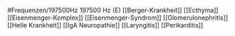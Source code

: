 #Frequenzen/197500Hz
197500 Hz (E)
[[Berger-Krankheit]]
[[Ecthyma]]
[[Eisenmenger-Komplex]]
[[Eisenmenger-Syndrom]]
[[Glomerulonephritis]]
[[Helle Krankheit]]
[[IgA Neuropathie]]
[[Laryngitis]]
[[Perikarditis]]